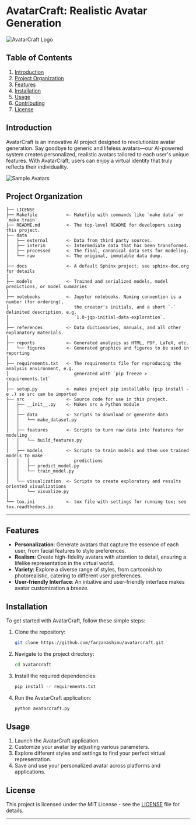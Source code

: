# AvatarCraft: Realistic Avatar Generation

![AvatarCraft Logo](avatarcraft_logo.png)

## Table of Contents
1. [Introduction](#introduction)
2. [Project Organization](#ProjectOrganization)
3. [Features](#features)
4. [Installation](#installation)
5. [Usage](#usage)
6. [Contributing](#contributing)
7. [License](#license)

## Introduction

AvatarCraft is an innovative AI project designed to revolutionize avatar generation. Say goodbye to generic and lifeless avatars—our AI-powered system creates personalized, realistic avatars tailored to each user's unique features. With AvatarCraft, users can enjoy a virtual identity that truly reflects their individuality.

![Sample Avatars](sample_avatars.png)

Project Organization
------------

    ├── LICENSE
    ├── Makefile           <- Makefile with commands like `make data` or `make train`
    ├── README.md          <- The top-level README for developers using this project.
    ├── data
    │   ├── external       <- Data from third party sources.
    │   ├── interim        <- Intermediate data that has been transformed.
    │   ├── processed      <- The final, canonical data sets for modeling.
    │   └── raw            <- The original, immutable data dump.
    │
    ├── docs               <- A default Sphinx project; see sphinx-doc.org for details
    │
    ├── models             <- Trained and serialized models, model predictions, or model summaries
    │
    ├── notebooks          <- Jupyter notebooks. Naming convention is a number (for ordering),
    │                         the creator's initials, and a short `-` delimited description, e.g.
    │                         `1.0-jqp-initial-data-exploration`.
    │
    ├── references         <- Data dictionaries, manuals, and all other explanatory materials.
    │
    ├── reports            <- Generated analysis as HTML, PDF, LaTeX, etc.
    │   └── figures        <- Generated graphics and figures to be used in reporting
    │
    ├── requirements.txt   <- The requirements file for reproducing the analysis environment, e.g.
    │                         generated with `pip freeze > requirements.txt`
    │
    ├── setup.py           <- makes project pip installable (pip install -e .) so src can be imported
    ├── src                <- Source code for use in this project.
    │   ├── __init__.py    <- Makes src a Python module
    │   │
    │   ├── data           <- Scripts to download or generate data
    │   │   └── make_dataset.py
    │   │
    │   ├── features       <- Scripts to turn raw data into features for modeling
    │   │   └── build_features.py
    │   │
    │   ├── models         <- Scripts to train models and then use trained models to make
    │   │   │                 predictions
    │   │   ├── predict_model.py
    │   │   └── train_model.py
    │   │
    │   └── visualization  <- Scripts to create exploratory and results oriented visualizations
    │       └── visualize.py
    │
    └── tox.ini            <- tox file with settings for running tox; see tox.readthedocs.io


--------


## Features

- **Personalization**: Generate avatars that capture the essence of each user, from facial features to style preferences.
- **Realism**: Create high-fidelity avatars with attention to detail, ensuring a lifelike representation in the virtual world.
- **Variety**: Explore a diverse range of styles, from cartoonish to photorealistic, catering to different user preferences.
- **User-friendly Interface**: An intuitive and user-friendly interface makes avatar customization a breeze.

## Installation

To get started with AvatarCraft, follow these simple steps:

1. Clone the repository:

   ```bash
   git clone https://github.com/farzanashimu/avatarcraft.git
   ```

2. Navigate to the project directory:

   ```bash
   cd avatarcraft
   ```

3. Install the required dependencies:

   ```bash
   pip install -r requirements.txt
   ```

4. Run the AvatarCraft application:

   ```bash
   python avatarcraft.py
   ```

## Usage

1. Launch the AvatarCraft application.
2. Customize your avatar by adjusting various parameters.
3. Explore different styles and settings to find your perfect virtual representation.
4. Save and use your personalized avatar across platforms and applications.


## License

This project is licensed under the MIT License - see the [LICENSE](LICENSE) file for details.

---
